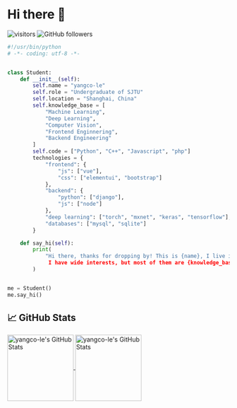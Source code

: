 # Hi there 👋

![visitors](https://visitor-badge.laobi.icu/badge?page_id=yangco-le.yangcole)
![GitHub followers](https://img.shields.io/github/followers/yangco-le?label=Follow&style=social)


```python
#!/usr/bin/python
# -*- coding: utf-8 -*-


class Student:
    def __init__(self):
        self.name = "yangco-le"
        self.role = "Undergraduate of SJTU"
        self.location = "Shanghai, China"
        self.knowledge_base = [
            "Machine Learning",
            "Deep Learning",
            "Computer Vision",
            "Frontend Enginnering",
            "Backend Engineering"
        ]
        self.code = ["Python", "C++", "Javascript", "php"]
        technologies = {
            "frontend": {
                "js": ["vue"],
                "css": ["elementui", "bootstrap"]
            },
            "backend": {
                "python": ["django"],
                "js": ["node"]
            },
            "deep learning": ["torch", "mxnet", "keras", "tensorflow"],
            "databases": ["mysql", "sqlite"]
        }

    def say_hi(self):
        print(
            "Hi there, thanks for dropping by! This is {name}, I live in {location}, now an {role}. 
             I have wide interests, but most of them are {knowledge_base}."
        )


me = Student()
me.say_hi()

```


## &#x1f4c8; GitHub Stats

<a href="https://github.com/yangco-le/yangco-le">
  <img align="center" src="https://github-readme-stats.vercel.app/api/top-langs/?username=yangco-le&layout=compact&title_color=6aa6f8&text_color=8a919a&icon_color=6aa6f8&bg_color=0e1116" alt="yangco-le's GitHub Stats" height="150"/>
</a>

<a href="https://github.com/yangco-le/yangco-le">
  <img align="center" src="https://github-readme-stats.vercel.app/api?username=yangco-le&show_icons=true&line_height=27&count_private=true&title_color=6aa6f8&text_color=8a919a&icon_color=6aa6f8&bg_color=0e1116" alt="yangco-le's GitHub Stats" height="150"/>
</a>


